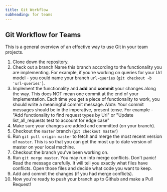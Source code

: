 ```yaml
---
title: Git Workflow
subheading: for teams
---
```


## Git Workflow for Teams

This is a general overview of an effective way to use Git in your team projects.

1. Clone down the repository.
2. Check out a branch Name this branch according to the functionality you are implementing. For example, if you're working on queries for your Url model - you could name your branch `url-queries` (`git checkout -b 'url-queries'`).
3. Implement the functionality and **add** and **commit** your changes along the way. This does NOT mean one commit at the end of your implementation. Each time you get a piece of functionality to work, you should write a meaningful commit message.
  _Note_: Your commit messages should be in the imperative, present tense. For example - "Add functionality to find request types by Url" or "Update list_all_requests test to account for edge case"
4. Make sure your changes are added and committed (on your branch).
5. Checkout the `master` branch (`git checkout master`)
6. Run `git pull origin master` to fetch and merge the most recent version of `master`. This is so that you can get the most up to date version of master on your local machine.
7. Checkout the branch you've been working on.
8. Run `git merge master`. You may run into merge conflicts. Don't panic! Read the message carefully. It will tell you exactly what files have conflicts. Open those files and decide what code you want to keep.
9. Add and commit the changes (if you had merge conflicts).
10. Now you're ready to push your branch up to Github and make a Pull Request!
